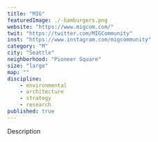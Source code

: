 ```yaml
---
title: "MIG"
featuredImage: ./-hamburgers.png
website: "https://www.migcom.com/"
twit: "https://twitter.com/MIGCommunity"
inst: "https://www.instagram.com/migcommunity"
category: "M"
city: "Seattle"
neighborhood: "Pioneer Square"
size: "large"
map: ""
discipline:
    - environmental
    - architecture
    - strategy
    - research
published: true
---
```


Description
